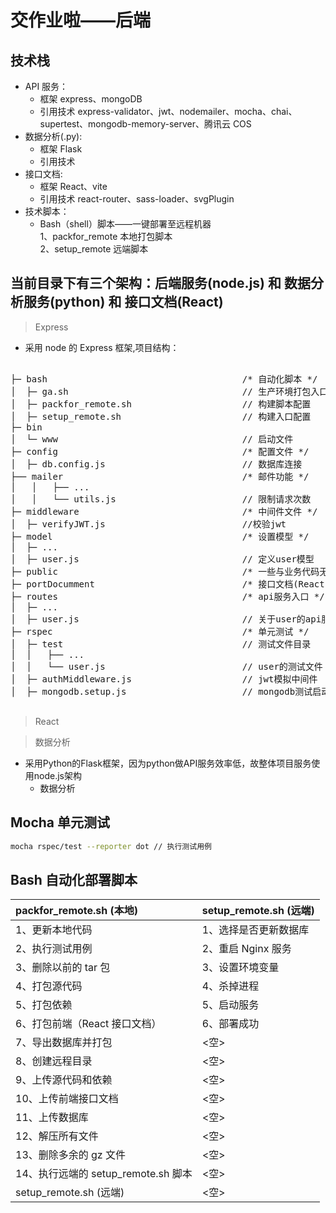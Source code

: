 # 交作业啦——后端

## 技术栈

- API 服务：
  - 框架 express、mongoDB
  - 引用技术 express-validator、jwt、nodemailer、mocha、chai、supertest、mongodb-memory-server、腾讯云 COS
- 数据分析(.py):
  - 框架 Flask
  - 引用技术 
- 接口文档:
  - 框架 React、vite
  - 引用技术 react-router、sass-loader、svgPlugin
- 技术脚本：
  - Bash（shell）脚本——一键部署至远程机器  
    1、packfor_remote 本地打包脚本  
    2、setup_remote 远端脚本

## 当前目录下有三个架构：后端服务(node.js) 和 数据分析服务(python) 和 接口文档(React)

> Express

- 采用 node 的 Express 框架,项目结构：

<pre>

├─ bash                                     /* 自动化脚本 */
│  ├─ ga.sh                                 // 生产环境打包入口
│  ├─ packfor_remote.sh                     // 构建脚本配置
│  ├─ setup_remote.sh                       // 构建入口配置
├─ bin
│  └─ www                                   // 启动文件
├─ config                                   /* 配置文件 */      
│  ├─ db.config.js                          // 数据库连接
├── mailer                                  /* 邮件功能 */
│   │   ├── ...
│   │   └── utils.js                        // 限制请求次数
├─ middleware                               /* 中间件文件 */
│  ├─ verifyJWT.js                          //校验jwt  
├─ model                                    /* 设置模型 */
│  ├─ ...                         
│  ├─ user.js                               // 定义user模型 
├─ public                                   /* 一些与业务代码无关的纯静态文件，如favicon.ico, 
├─ portDocumment                            /* 接口文档(React) */ 
├─ routes                                   /* api服务入口 */
│  ├─ ...                         
│  ├─ user.js                               // 关于user的api服务
├─ rspec                                    /* 单元测试 */ 
│  ├─ test                                  // 测试文件目录
│  │   ├── ...
│  │   └── user.js                          // user的测试文件
│  ├─ authMiddleware.js                     // jwt模拟中间件
│  ├─ mongodb.setup.js                      // mongodb测试启动文件

</pre>

> React

> 数据分析
- 采用Python的Flask框架，因为python做API服务效率低，故整体项目服务使用node.js架构
  - 数据分析
## Mocha 单元测试

```bash
mocha rspec/test --reporter dot // 执行测试用例
```

## Bash 自动化部署脚本

| packfor_remote.sh (本地)            | setup_remote.sh (远端) |
| :---------------------------------- | :--------------------- |
| 1、更新本地代码                     | 1、选择是否更新数据库  |
| 2、执行测试用例                     | 2、重启 Nginx 服务     |
| 3、删除以前的 tar 包                | 3、设置环境变量        |
| 4、打包源代码                       | 4、杀掉进程            |
| 5、打包依赖                         | 5、启动服务            |
| 6、打包前端（React 接口文档）       | 6、部署成功            |
| 7、导出数据库并打包                 | <空>                   |
| 8、创建远程目录                     | <空>                   |
| 9、上传源代码和依赖                 | <空>                   |
| 10、上传前端接口文档                | <空>                   |
| 11、上传数据库                      | <空>                   |
| 12、解压所有文件                    | <空>                   |
| 13、删除多余的 gz 文件              | <空>                   |
| 14、执行远端的 setup_remote.sh 脚本 | <空>                   |
| setup_remote.sh (远端)              | <空>                   |
